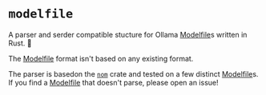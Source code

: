 # `modelfile`

A parser and serder compatible stucture
for Ollama [Modelfile]s written in Rust. 🦀

The [Modelfile] format isn't based on any existing format.

The parser is basedon the [`nom`] crate
and tested on a few distinct [Modelfile]s.
If you find a [Modelfile] that doesn't parse,
please open an issue!

[Modelfile]: https://github.com/ollama/ollama/blob/main/docs/modelfile.md
[`nom`]: https://github.com/rust-bakery/nom

